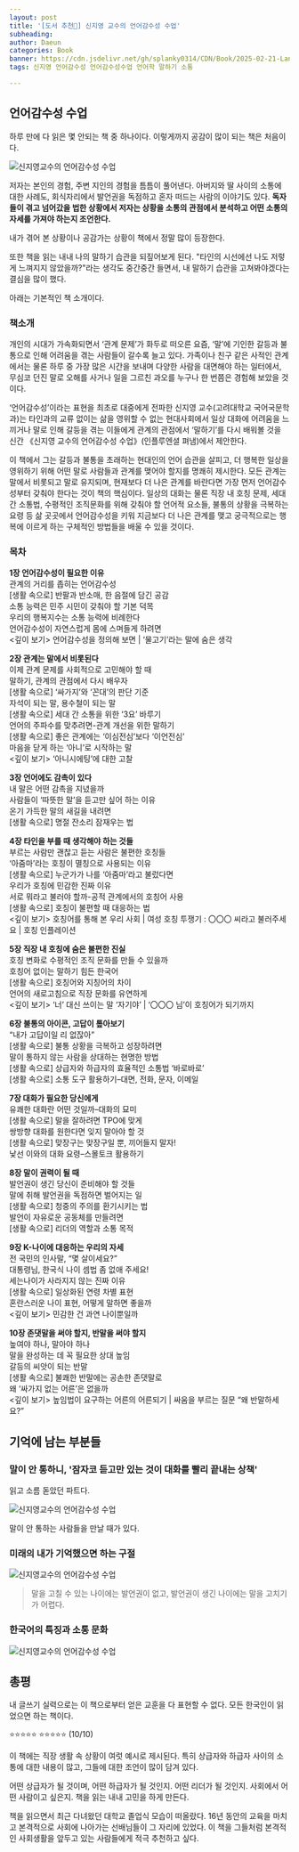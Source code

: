 ```yaml
---
layout: post
title: '[도서 추천📖] 신지영 교수의 언어감수성 수업'
subheading: 
author: Daeun
categories: Book
banner: https://cdn.jsdelivr.net/gh/splanky0314/CDN/Book/2025-02-21-Language_sensitivity/1.png
tags: 신지영 언어감수성 언어감수성수업 언어학 말하기 소통 

---
```


## 언어감수성 수업

하루 만에 다 읽은 몇 안되는 책 중 하나이다. 이렇게까지 공감이 많이 되는 책은 처음이다. 

![신지영교수의 언어감수성 수업](https://cdn.jsdelivr.net/gh/splanky0314/CDN/Book/2025-02-21-Language_sensitivity/1.png)


저자는 본인의 경험, 주변 지인의 경험을 틈틈이 풀어낸다. 아버지와 딸 사이의 소통에 대한 사례도, 회식자리에서 발언권을 독점하고 혼자 떠드는 사람의 이야기도 있다. **독자들이 겪고 넘어갔을 법한 상황에서 저자는 상황을 소통의 관점에서 분석하고 어떤 소통의 자세를 가져야 하는지 조언한다.**  

내가 겪어 본 상황이나 공감가는 상황이 책에서 정말 많이 등장한다.

또한 책을 읽는 내내 나의 말하기 습관을 되짚어보게 된다. "타인의 시선에선 나도 저렇게 느껴지지 않았을까?"라는 생각도 중간중간 들면서, 내 말하기 습관을 고쳐봐야겠다는 결심을 많이 했다.

아래는 기본적인 책 소개이다.

### 책소개

개인의 시대가 가속화되면서 ‘관계 문제’가 화두로 떠오른 요즘, ‘말’에 기인한 갈등과 불통으로 인해 어려움을 겪는 사람들이 갈수록 늘고 있다. 가족이나 친구 같은 사적인 관계에서는 물론 하루 중 가장 많은 시간을 보내며 다양한 사람을 대면해야 하는 일터에서, 무심코 던진 말로 오해를 사거나 일을 그르친 과오를 누구나 한 번쯤은 경험해 보았을 것이다.  
  
‘언어감수성’이라는 표현을 최초로 대중에게 전파한 신지영 교수(고려대학교 국어국문학과)는 타인과의 교류 없이는 삶을 영위할 수 없는 현대사회에서 일상 대화에 어려움을 느끼거나 말로 인해 갈등을 겪는 이들에게 관계의 관점에서 ‘말하기’를 다시 배워볼 것을 신간 《신지영 교수의 언어감수성 수업》(인플루엔셜 펴냄)에서 제안한다.  
  
이 책에서 그는 갈등과 불통을 초래하는 현대인의 언어 습관을 살피고, 더 행복한 일상을 영위하기 위해 어떤 말로 사람들과 관계를 맺어야 할지를 명쾌히 제시한다. 모든 관계는 말에서 비롯되고 말로 유지되며, 현재보다 더 나은 관계를 바란다면 가장 먼저 언어감수성부터 갖춰야 한다는 것이 책의 핵심이다. 일상의 대화는 물론 직장 내 호칭 문제, 세대 간 소통법, 수평적인 조직문화를 위해 갖춰야 할 언어적 요소들, 불통의 상황을 극복하는 요령 등 삶 곳곳에서 언어감수성을 키워 지금보다 더 나은 관계를 맺고 궁극적으로는 행복에 이르게 하는 구체적인 방법들을 배울 수 있을 것이다.


### 목차

**1장 언어감수성이 필요한 이유**  
관계의 거리를 좁히는 언어감수성  
[생활 속으로] 반팔과 반소매, 한 음절에 담긴 공감  
소통 능력은 민주 시민이 갖춰야 할 기본 덕목  
우리의 행복지수는 소통 능력에 비례한다  
언어감수성이 자연스럽게 몸에 스며들게 하려면  
<깊이 보기> 언어감수성을 정의해 보면 | ‘물고기’라는 말에 숨은 생각  
  
**2장 관계는 말에서 비롯된다**  
이제 관계 문제를 사회적으로 고민해야 할 때  
말하기, 관계의 관점에서 다시 배우자  
[생활 속으로] ‘싸가지’와 ‘꼰대’의 판단 기준  
자석이 되는 말, 용수철이 되는 말  
[생활 속으로] 세대 간 소통을 위한 ‘3요’ 바루기  
언어의 주파수를 맞추려면-관계 개선을 위한 말하기  
[생활 속으로] 좋은 관계에는 ‘이심전심’보다 ‘이언전심’  
마음을 닫게 하는 ‘아니’로 시작하는 말  
<깊이 보기> ‘아니시에팅’에 대한 고찰  
  
**3장 언어에도 감촉이 있다**  
내 말은 어떤 감촉을 지녔을까  
사람들이 ‘따뜻한 말’을 듣고만 싶어 하는 이유  
온기 가득한 말의 새길을 내려면  
[생활 속으로] 명절 잔소리 잠재우는 법  
  
**4장 타인을 부를 때 생각해야 하는 것들**  
부르는 사람만 괜찮고 듣는 사람은 불편한 호칭들  
‘아줌마’라는 호칭이 멸칭으로 사용되는 이유  
[생활 속으로] 누군가가 나를 ‘아줌마’라고 불렀다면  
우리가 호칭에 민감한 진짜 이유  
서로 뭐라고 불러야 할까-공적 관계에서의 호칭어 사용  
[생활 속으로] 호칭이 불편할 때 대응하는 법  
<깊이 보기> 호칭어를 통해 본 우리 사회 | 여성 호칭 투쟁기 : 〇〇〇 씨라고 불러주세요 | 호칭 인플레이션  
  
**5장 직장 내 호칭에 숨은 불편한 진실**  
호칭 변화로 수평적인 조직 문화를 만들 수 있을까  
호칭어 없이는 말하기 힘든 한국어  
[생활 속으로] 호칭어와 지칭어의 차이  
언어의 새로고침으로 직장 문화를 유연하게  
<깊이 보기> ‘너’ 대신 쓰이는 말 ‘자기야’ | ‘〇〇〇 님’이 호칭어가 되기까지  
  
**6장 불통의 아이콘, 고답이 톺아보기**  
“내가 고답이일 리 없잖아”  
[생활 속으로] 불통 상황을 극복하고 성장하려면  
말이 통하지 않는 사람을 상대하는 현명한 방법  
[생활 속으로] 상급자와 하급자의 효율적인 소통법 ‘바로바로’  
[생활 속으로] 소통 도구 활용하기–대면, 전화, 문자, 이메일  
  
**7장 대화가 필요한 당신에게**  
유쾌한 대화란 어떤 것일까–대화의 묘미  
[생활 속으로] 말을 잘하려면 TPO에 맞게  
쌍방향 대화를 원한다면 잊지 말아야 할 것  
[생활 속으로] 맞장구는 맞장구일 뿐, 끼어들지 말자!  
낯선 이와의 대화 요령–스몰토크 활용하기  
  
**8장 말이 권력이 될 때**  
발언권이 생긴 당신이 준비해야 할 것들  
말에 취해 발언권을 독점하면 벌어지는 일  
[생활 속으로] 청중의 주의를 환기시키는 법  
발언이 자유로운 공동체를 만들려면  
[생활 속으로] 리더의 역할과 소통 목적  
  
**9장 K-나이에 대응하는 우리의 자세**  
전 국민의 인사말, “몇 살이세요?”  
대통령님, 한국식 나이 셈법 좀 없애 주세요!  
세는나이가 사라지지 않는 진짜 이유  
[생활 속으로] 일상화된 연령 차별 표현  
혼란스러운 나이 표현, 어떻게 말하면 좋을까  
<깊이 보기> 민감한 건 과연 나이뿐일까  
  
**10장 존댓말을 써야 할지, 반말을 써야 할지**  
높여야 하나, 말아야 하나  
말을 완성하는 데 꼭 필요한 상대 높임  
갈등의 씨앗이 되는 반말  
[생활 속으로] 불쾌한 반말에는 공손한 존댓말로  
왜 ‘싸가지 없는 어른’은 없을까  
<깊이 보기> 높임법이 요구하는 어른의 어른되기 | 싸움을 부르는 질문 “왜 반말하세요?”

## 기억에 남는 부분들

### 말이 안 통하니, '잠자코 듣고만 있는 것이 대화를 빨리 끝내는 상책'

읽고 소름 돋았던 파트다. 

![신지영교수의 언어감수성 수업](https://cdn.jsdelivr.net/gh/splanky0314/CDN/Book/2025-02-21-Language_sensitivity/2.jpg)

말이 안 통하는 사람들을 만날 때가 있다.

### 미래의 내가 기억했으면 하는 구절

![신지영교수의 언어감수성 수업](https://cdn.jsdelivr.net/gh/splanky0314/CDN/Book/2025-02-21-Language_sensitivity/3.jpg)

> 말을 고칠 수 있는 나이에는 발언권이 없고,
> 발언권이 생긴 나이에는 말을 고치기가 어렵다.

### 한국어의 특징과 소통 문화

![신지영교수의 언어감수성 수업](https://cdn.jsdelivr.net/gh/splanky0314/CDN/Book/2025-02-21-Language_sensitivity/4.jpg)

## 총평

내 글쓰기 실력으로는 이 책으로부터 얻은 교훈을 다 표현할 수 없다. 모든 한국인이 읽었으면 하는 책이다.

⭐⭐⭐⭐⭐ ⭐⭐⭐⭐⭐ (10/10)

이 책에는 직장 생활 속 상황이 여럿 예시로 제시된다. 특히 상급자와 하급자 사이의 소통에 대한 내용이 많고, 그들에 대한 조언이 많이 담겨 있다. 

어떤 상급자가 될 것이며, 어떤 하급자가 될 것인지. 어떤 리더가 될 것인지. 사회에서 어떤 사람이고 싶은지. 책을 읽는 내내 고민을 하게 만든다.

책을 읽으면서 최근 다녀왔던 대학교 졸업식 모습이 떠올랐다. 16년 동안의 교육을 마치고 본격적으로 사회에 나아가는 선배님들이 그 자리에 있었다. 이 책을 그들처럼 본격적인 사회생활을 앞두고 있는 사람들에게 적극 추천하고 싶다.